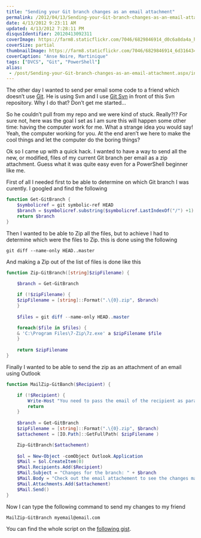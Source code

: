 ```yaml
---
title: "Sending your Git branch changes as an email attachment"
permalink: /2012/04/13/Sending-your-Git-branch-changes-as-an-email-attachment/
date: 4/13/2012 9:23:11 AM
updated: 4/13/2012 7:28:11 PM
disqusIdentifier: 20120413092311
coverImage: https://farm8.staticflickr.com/7046/6829846914_d0c6a8da4a_h.jpg
coverSize: partial
thumbnailImage: https://farm8.staticflickr.com/7046/6829846914_6d316434c6_q.jpg
coverCaption: "Anse Noire, Martinique"
tags: ["DVCS", "Git", "PowerShell"]
alias:
 - /post/Sending-your-Git-branch-changes-as-an-email-attachment.aspx/index.html
---
```

<!-- [![IMG_1586](http://farm8.staticflickr.com/7046/6829846914_6d316434c6_m.jpg)](http://www.flickr.com/photos/laurentkempe/6829846914/ "IMG_1586 by Laurent Kempé, on Flickr") -->
The other day I wanted to send per email some code to a friend which doesn’t use [Git](http://git-scm.com/). He is using Svn and I use [Git Svn](http://schacon.github.com/git/git-svn.html) in front of this Svn repository. Why I do that? Don’t get me started…

So he couldn’t pull from my repo and we were kind of stuck. Really?!? For sure not, here was the goal I set as I am sure this will happen some other time: having the computer work for me. What a strange idea you would say! Yeah, the computer working for you. At the end aren’t we here to make the cool things and let the computer do the boring things?
<!-- more -->

Ok so I came up with a quick hack. I wanted to have a way to send all the new, or modified, files of my current Git branch per email as a zip attachment. Guess what it was quite easy even for a PowerShell beginner like me.

First of all I needed first to be able to determine on which Git branch I was curently. I googled and find the following

```powershell
function Get-GitBranch {
    $symbolicref = git symbolic-ref HEAD
    $branch = $symbolicref.substring($symbolicref.LastIndexOf("/") +1)
    return $branch
}
```
Then I wanted to be able to Zip all the files, but to achieve I had to determine which were the files to Zip. this is done using the following 

```shell
git diff --name-only HEAD..master
```
And making a Zip out of the list of files is done like this

```powershell
function Zip-GitBranch([string]$zipFilename) {

    $branch = Get-GitBranch
    
    if (!$zipFilename) {
    $zipFilename = [string]::Format(".\{0}.zip", $branch)
    }
    
    $files = git diff --name-only HEAD..master

    foreach($file in $files) {
    & 'C:\Program Files\7-Zip\7z.exe' a $zipFilename $file
    }
    
    return $zipFilename
}
```
Finally I wanted to be able to send the zip as an attachment of an email using Outlook

```powershell
function MailZip-GitBanch($Recipient) {

    if (!$Recipient) {
        Write-Host "You need to pass the email of the recipient as parameter"
        return
    }
    
    $branch = Get-GitBranch
    $zipFilename = [string]::Format(".\{0}.zip", $branch)
    $attachement = [IO.Path]::GetFullPath( $zipFilename )

    Zip-GitBranch($attachement)
    
    $ol = New-Object -comObject Outlook.Application
    $Mail = $ol.CreateItem(0)
    $Mail.Recipients.Add($Recipient)
    $Mail.Subject = "Changes for the branch: " + $branch
    $Mail.Body = "Check out the email attachement to see the changes made to the branch: " + $branch
    $Mail.Attachments.Add($attachement)
    $Mail.Send()
}
```
Now I can type the following command to send my changes to my friend

```shell
MailZip-GitBranch myemail@email.com
```
You can find the whole script on the [following gist](https://gist.github.com/2371417).
